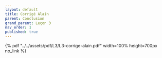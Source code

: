 ```yaml
---
layout: default
title: Corrigé Alain
parent: Conclusion
grand_parent: Leçon 3
nav_order: 1
published: true
---
```

{% pdf "../../assets/pdf/L3/L3-corrige-alain.pdf" width=100% height=700px no_link %}
